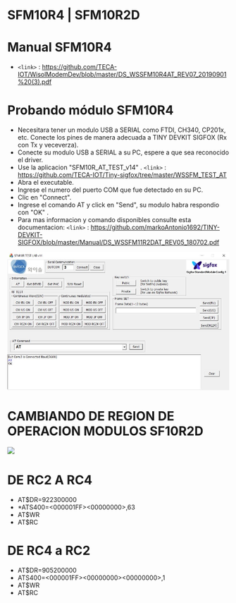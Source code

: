 # SFM10R4 | SFM10R2D
# Manual SFM10R4
- `<link>` : <https://github.com/TECA-IOT/WisolModemDev/blob/master/DS_WSSFM10R4AT_REV07_20190901%20(3).pdf>

# Probando módulo SFM10R4 

- Necesitara tener un modulo USB a SERIAL como FTDI, CH340, CP201x, etc. Conecte los pines de manera adecuada a TINY DEVKIT SIGFOX (Rx con Tx y veceverza).
- Conecte su modulo USB a SERIAL a su PC, espere a que sea reconocido el driver.
- Use la aplicacion "SFM10R_AT_TEST_v14" .
`<link>` : <https://github.com/TECA-IOT/Tiny-sigfox/tree/master/WSSFM_TEST_AT>
- Abra el executable.
- Ingrese el numero del puerto COM que fue detectado en su PC.
- Clic en "Connect".
- Ingrese el comando AT y click en "Send", su modulo habra respondio con "OK" .
- Para mas informacion y comando disponibles consulte esta documentacion:
`<link>` : <https://github.com/markoAntonio1692/TINY-DEVKIT-SIGFOX/blob/master/Manual/DS_WSSFM11R2DAT_REV05_180702.pdf>


![](https://github.com/markoAntonio1692/TINY-DEVKIT-SIGFOX/blob/master/imagenes/test.JPG)


# CAMBIANDO DE REGION DE OPERACION MODULOS SF10R2D
![](https://github.com/TECA-IOT/WisolModemDev/blob/master/imagenes/187875906_338800030911268_5456874291727247399_n.png)

# DE RC2 A RC4
- AT$DR=922300000
- *ATS400=<000001FF><F0000000><00000000>,63
- AT$WR
- AT$RC

# DE RC4 a RC2
- AT$DR=905200000
- ATS400=<000001FF><00000000><00000000>,1
- AT$WR
- AT$RC
